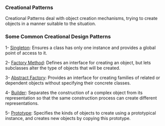 ### Creational Patterns

Creational Patterns deal with object creation mechanisms, trying to create objects in a manner suitable to the situation.

### Some Common Creational Design Patterns

1- [Singleton](./singleton.md): Ensures a class has only one instance and provides a global point of access to it.

2- [Factory Method](./factory-method.md): Defines an interface for creating an object, but lets subclasses alter the type of objects that will be created.

3- [Abstract Factory](./abstract-factory.md): Provides an interface for creating families of related or dependent objects without specifying their concrete classes.

4- [Builder](./builder.md): Separates the construction of a complex object from its representation so that the same construction process can create different representations.

5- [Prototype](./prototype.md): Specifies the kinds of objects to create using a prototypical instance, and creates new objects by copying this prototype.
